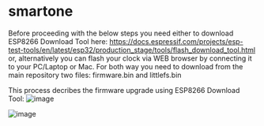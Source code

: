 # smartone
Before proceeding with the below steps you need either to download ESP8266 Download Tool here: https://docs.espressif.com/projects/esp-test-tools/en/latest/esp32/production_stage/tools/flash_download_tool.html
or, alternatively you can flash your clock via WEB browser by connecting it to your PC/Laptop or Mac. For both way you need to download from the main repository two files: firmware.bin and littlefs.bin

This process decribes the firmware upgrade using ESP8266 Download Tool:
![image](https://github.com/user-attachments/assets/3ac885ea-3be7-4281-afea-beac5867993c)

![image](https://github.com/user-attachments/assets/f2d99fda-4238-4b14-9dc3-49827092b1c1)
